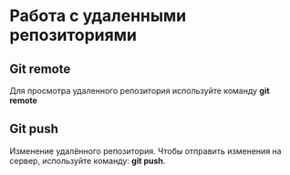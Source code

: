 # Работа с удаленными репозиториями

## Git remote
Для просмотра удаленного репозитория используйте команду **git remote**

## Git push
Изменение удалённого репозитория. Чтобы отправить изменения на сервер, используйте команду: **git push**.
